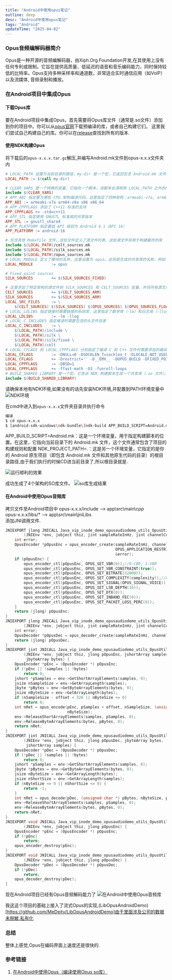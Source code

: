 ```yaml
---
title: "Android中使用opus笔记"
outline: deep
desc: "Android中使用opus笔记"
tags: "Android"
updateTime: "2025-04-02"
---
```


### Opus音频编解码器简介
Opus是一种开源的音频编解码器，由Xiph.Org Foundation开发,在其使用上没有任何专利或限制。它旨在提供高质量、低延迟的语音和音乐编码能力，同时保持较低的比特率。Opus支持多种采样率和通道数，非常适合实时通信应用（如VoIP）以及流媒体, 音频录制和播放。

### 在Android项目中集成Opus

#### 下载Opus库

要在Android项目中集成Opus，首先需要将Opus库文件（通常是.so文件）添加到你的项目中。你可以从[opus官网](https://www.opus-codec.org/)下载预编译的库，或者自己构建它们。
这里我们尝试自己构建自己的库。你可以在[release](https://opus-codec.org/news/)查找到所有的版本.

#### 使用NDK构建Opus
将下载后的`opus-x.x.x.tar.gz`解压,并编写Android.mk文件到opus-x.x.x文件夹内
```makefile
# LOCAL_PATH 设置为当前目录的路径，my-dir 是一个宏，它返回包含 Android.mk 文件的目录路径。
LOCAL_PATH := $(call my-dir)

# CLEAR_VARS 是一个特殊的变量，它指向一个脚本，该脚本会清除除 LOCAL_PATH 之外的所有 LOCAL_XXX 变量。这是必要的，因为在一个单一的 Makefile 中可能会多次包含不同的模块定义
include $(CLEAR_VARS)
# APP_ABI 指定要为哪些 CPU 架构编译代码。这里指定了四种架构：armeabi-v7a, arm64-v8a, x86, 和 x86_64
APP_ABI := armeabi-v7a arm64-v8a x86 x86_64
# APP_CPPFLAGS 添加了 C++11 标准的支持
APP_CPPFLAGS += -std=c++11
# APP_STL 指定使用 GNUSTL 标准库的共享版本
APP_STL := gnustl_shared
# APP_PLATFORM 指定最低 API 级别为 Android 4.1（API 16）
APP_PLATFORM := android-16

# 包含其他 Makefile 文件，这些文件定义了源文件列表，这些源文件将用于构建最终的库
include $(LOCAL_PATH)/celt_sources.mk
include $(LOCAL_PATH)/silk_sources.mk
include $(LOCAL_PATH)/opus_sources.mk
# LOCAL_MODULE 定义了模块的名称，这里设置为 opus。这将是生成的共享库的名称，例如 libopus.so。
LOCAL_MODULE        := opus

# Fixed point sources
SILK_SOURCES        += $(SILK_SOURCES_FIXED)

# 这里添加了特定架构的源文件到 SILK_SOURCES 和 CELT_SOURCES 变量，并将所有源文件列表赋值给 LOCAL_SRC_FILES
CELT_SOURCES        += $(CELT_SOURCES_ARM)
SILK_SOURCES        += $(SILK_SOURCES_ARM)
LOCAL_SRC_FILES     := \
    $(CELT_SOURCES) $(SILK_SOURCES) $(OPUS_SOURCES) $(OPUS_SOURCES_FLOAT)
# LOCAL_LDLIBS 指定链接时需要链接的系统库，这里指定了数学库（-lm）和日志库（-llog）
LOCAL_LDLIBS        := -lm -llog
# LOCAL_C_INCLUDES 指定编译时需要包含的头文件目录
LOCAL_C_INCLUDES    := \
    $(LOCAL_PATH)/include \
    $(LOCAL_PATH)/silk \
    $(LOCAL_PATH)/silk/fixed \
    $(LOCAL_PATH)/celt
# LOCAL_CFLAGS 和 LOCAL_CPPFLAGS 分别指定了编译 C 和 C++ 文件时需要添加的编译器标志
LOCAL_CFLAGS        := -DNULL=0 -DSOCKLEN_T=socklen_t -DLOCALE_NOT_USED -D_LARGEFILE_SOURCE=1 -D_FILE_OFFSET_BITS=64
LOCAL_CFLAGS        += -Drestrict='' -D__EMX__ -DOPUS_BUILD -DFIXED_POINT -DUSE_ALLOCA -DHAVE_LRINT -DHAVE_LRINTF -O3 -fno-math-errno
LOCAL_CPPFLAGS      := -DBSD=1 
LOCAL_CPPFLAGS      += -ffast-math -O3 -funroll-loops
# BUILD_SHARED_LIBRARY 是一个宏，它告诉 NDK 构建脚本生成一个共享库（.so 文件）。这行代码放在文件的最后，标志着模块定义的结束
include $(BUILD_SHARED_LIBRARY)
```
请确保本地有NDK环境,如果没有的话先安装NDK环境,并配置到PATH环境变量中
![NDK环境](images/2025/04/02/NDK环境.png)

在cmd中进入到`opus-x.x.x`文件夹目录并执行命令
```bash
编译
$ cd opus-x.x.x
$ [android-sdk-windows\ndk-bundle\]ndk-build APP_BUILD_SCRIPT=Android.mk NDK_PROJECT_PATH=.
```
APP_BUILD_SCRIPT=Android.mk：这是一个环境变量，用于指定构建脚本的位置。在这里，它指向当前目录下的 Android.mk 文件，这个文件通常包含了项目的构建规则和配置
NDK_PROJECT_PATH=.：这是另一个环境变量，它指定的是你的 Android 原生项目（即包含 Android.mk 文件和其他原生代码的目录）的根目录路径,由于我们执行的时候CD进当前目录了,所以根目录就是`.`

![运行顺利的效果](images/2025/04/02/运行顺利的效果.png)

成功生成了4个架构的SO库文件。
![so库生成结果](images/2025/04/02/so库生成结果.png)

#### 在Android中使用Opus音频库
拷贝文件至Android项目中
opus-x.x.x/include —> app\src\main\cpp\
opus-x.x.x/libs/* —> app\src\main\jniLibs\
添加JNI调用文件.
```cpp
JNIEXPORT jlong JNICALL Java_vip_inode_demo_opusaudiodemo_utils_OpusUtils_createEncoder
        (JNIEnv *env, jobject thiz, jint sampleRateInHz, jint channelConfig, jint complexity) {
    int error;
    OpusEncoder *pOpusEnc = opus_encoder_create(sampleRateInHz, channelConfig,
                                                OPUS_APPLICATION_RESTRICTED_LOWDELAY,
                                                &error);
    if (pOpusEnc) {
        opus_encoder_ctl(pOpusEnc, OPUS_SET_VBR(0));//0:CBR, 1:VBR
        opus_encoder_ctl(pOpusEnc, OPUS_SET_VBR_CONSTRAINT(true));
        opus_encoder_ctl(pOpusEnc, OPUS_SET_BITRATE(32000));
        opus_encoder_ctl(pOpusEnc, OPUS_SET_COMPLEXITY(complexity));//8    0~10
        opus_encoder_ctl(pOpusEnc, OPUS_SET_SIGNAL(OPUS_SIGNAL_VOICE));
        opus_encoder_ctl(pOpusEnc, OPUS_SET_LSB_DEPTH(16));
        opus_encoder_ctl(pOpusEnc, OPUS_SET_DTX(0));
        opus_encoder_ctl(pOpusEnc, OPUS_SET_INBAND_FEC(0));
        opus_encoder_ctl(pOpusEnc, OPUS_SET_PACKET_LOSS_PERC(0));
    }
    return (jlong) pOpusEnc;
}
JNIEXPORT jlong JNICALL Java_vip_inode_demo_opusaudiodemo_utils_OpusUtils_createDecoder
        (JNIEnv *env, jobject thiz, jint sampleRateInHz, jint channelConfig) {
    int error;
    OpusDecoder *pOpusDec = opus_decoder_create(sampleRateInHz, channelConfig, &error);
    return (jlong) pOpusDec;
}
JNIEXPORT jint JNICALL Java_vip_inode_demo_opusaudiodemo_utils_OpusUtils_encode
        (JNIEnv *env, jobject thiz, jlong pOpusEnc, jshortArray samples, jint offset,
         jbyteArray bytes) {
    OpusEncoder *pEnc = (OpusEncoder *) pOpusEnc;
    if (!pEnc || !samples || !bytes)
        return 0;
    jshort *pSamples = env->GetShortArrayElements(samples, 0);
    jsize nSampleSize = env->GetArrayLength(samples);
    jbyte *pBytes = env->GetByteArrayElements(bytes, 0);
    jsize nByteSize = env->GetArrayLength(bytes);
    if (nSampleSize - offset < 320 || nByteSize <= 0)
        return 0;
    int nRet = opus_encode(pEnc, pSamples + offset, nSampleSize, (unsigned char *) pBytes,
                           nByteSize);
    env->ReleaseShortArrayElements(samples, pSamples, 0);
    env->ReleaseByteArrayElements(bytes, pBytes, 0);
    return nRet;
}
JNIEXPORT jint JNICALL Java_vip_inode_demo_opusaudiodemo_utils_OpusUtils_decode
        (JNIEnv *env, jobject thiz, jlong pOpusDec, jbyteArray bytes,
         jshortArray samples) {
    OpusDecoder *pDec = (OpusDecoder *) pOpusDec;
    if (!pDec || !samples || !bytes)
        return 0;
    jshort *pSamples = env->GetShortArrayElements(samples, 0);
    jbyte *pBytes = env->GetByteArrayElements(bytes, 0);
    jsize nByteSize = env->GetArrayLength(bytes);
    jsize nShortSize = env->GetArrayLength(samples);
    if (nByteSize <= 0 || nShortSize <= 0) {
        return -1;
    }
    int nRet = opus_decode(pDec, (unsigned char *) pBytes, nByteSize, pSamples, nShortSize, 0);
    env->ReleaseShortArrayElements(samples, pSamples, 0);
    env->ReleaseByteArrayElements(bytes, pBytes, 0);
    return nRet;
}
JNIEXPORT void JNICALL Java_vip_inode_demo_opusaudiodemo_utils_OpusUtils_destroyEncoder
        (JNIEnv *env, jobject thiz, jlong pOpusEnc) {
    OpusEncoder *pEnc = (OpusEncoder *) pOpusEnc;
    if (!pEnc)
        return;
    opus_encoder_destroy(pEnc);
}
JNIEXPORT void JNICALL Java_vip_inode_demo_opusaudiodemo_utils_OpusUtils_destroyDecoder
        (JNIEnv *env, jobject thiz, jlong pOpusDec) {
    OpusDecoder *pDec = (OpusDecoder *) pOpusDec;
    if (!pDec)
        return;
    opus_decoder_destroy(pDec);
}
```
现在Android项目已经有Opus音频解码能力了
![在Android中使用Opus音频库](images/2025/04/02/在Android中使用Opus音频库.png)

我这这个项目的基础上接入了流式Opus的实现,(LibOpusAndroidDemo)[https://github.com/MeDeity/LibOpusAndroidDemo]由于里面涉及公司的数据未脱敏,私有化

### 总结
整体上感觉,Opus在编码界面上速度还是很快的.

### 参考链接
1. [在Android中使用Opus（编译使用Opus so库）](https://inodevip.github.io/Android-Use-Opus-Audio-Lib/)